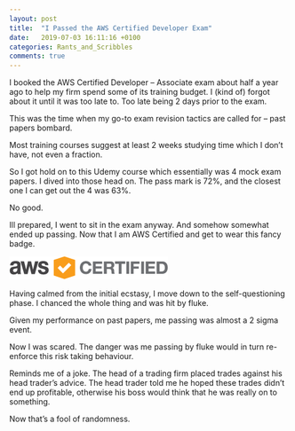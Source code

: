 ```yaml
---
layout: post
title:  "I Passed the AWS Certified Developer Exam"
date:   2019-07-03 16:11:16 +0100
categories: Rants_and_Scribbles
comments: true
---
```

I booked the AWS Certified Developer – Associate exam about half a year ago to help my firm spend some of its training budget. I (kind of) forgot about it until it was too late to. Too late being 2 days prior to the exam.

<!--MORE-->

This was the time when my go-to exam revision tactics are called for – past papers bombard.

Most training courses suggest at least 2 weeks studying time which I don’t have, not even a fraction.

So I got hold on to this Udemy course which essentially was 4 mock exam papers. I dived into those head on. The pass mark is 72%, and the closest one I can get out the 4 was 63%.

No good.

Ill prepared, I went to sit in the exam anyway. And somehow somewhat ended up passing. Now that I am AWS Certified and get to wear this fancy badge.

![AWS Badge](/assets/AWS_Certified_Logo_294x230_Color.png)

Having calmed from the initial ecstasy, I move down to the self-questioning phase. I chanced the whole thing and was hit by fluke.

Given my performance on past papers, me passing was almost a 2 sigma event.

Now I was scared. The danger was me passing by fluke would in turn re-enforce this risk taking behaviour.

Reminds me of a joke. The head of a trading firm placed trades against his head trader’s advice. The head trader told me he hoped these trades didn’t end up profitable, otherwise his boss would think that he was really on to something.

Now that’s a fool of randomness.
